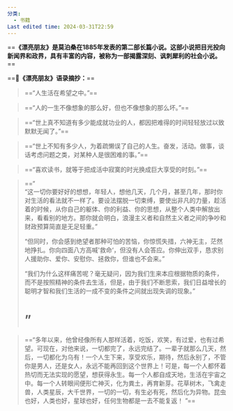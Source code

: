 ```yaml
---
分类:
  - 书籍
Last edited time: 2024-03-31T22:59
---
```

==**《漂亮朋友》是莫泊桑在1885年发表的第二部长篇小说。这部小说把目光投向新闻界和政界，具有丰富的内容，被称为一部揭露深刻、讽刺犀利的社会小说。**==

==**📖《漂亮朋友》语录摘抄：**==

  

> ==“人生活在希望之中。”==

> ==“人的一生不像想象的那么好，但也不像想象的那么坏。”==

> ==“世上真不知道有多少能成就功业的人，都因把难得的时间轻轻放过以致默默无闻了。”==

> ==“世上不知有多少人，为着疏懒误了自己的人生。奋发，活动。做事，谈话考虑问题之类，对某种人是很困难的事。”==

> ==“喜欢读书，就等于把成活中寂寞的时光换成巨大享受的时刻。”==

> ==“  
> “这一切你要好好的想想，年轻人，想他几天，几个月，甚至几年，那时你对生活的看法就不一样了。要设法摆脱一切束缚，要使出非凡的力量，趁活着的时候，从你自己的躯体、你的利益、你的思想，从整个人类中解放出来，看看别的地方。那你就会明白，浪漫主义者和自然主义者之间的争吵和财政预算简直是无足轻重。”  
>   
> “但同时，你会感到绝望者那种可怕的苦恼，你惊慌失措，六神无主，茫然地挣扎。你向四面八方高喊'救命‘，但没有人会答应。你伸出双手，恳求别人援助你、爱你、安慰你、拯救你，但谁也不会来。”  
>   
> “我们为什么这样痛苦呢？毫无疑问，因为我们生来本应根据物质的条件，而不是按照精神的条件去生活，但是，由于我们不断思索，我们日益增长的聪明才智和我们生活的一成不变的条件之间就出现失调的现象。”   
>   
> ”  
> ==

> ==“多年以来，他曾经像所有人那样活着，吃饭，欢笑，有过爱，也有过希望。可现在，对他来说，一切都完了，永远完结了。一辈子就那么几天，然后，一切都化为乌有！一个人生下来，享受欢乐，期待，然后永别了，不管你是男人，还是女人，永远不能再回到这个世界上！可是，每一个人都怀着热切而无法实现的愿望，想获得永生。每一个人都自成天地，生活在宇宙之中。每一个人转眼间便形亡神灭，化为粪土，再育新芽。花草树木，飞禽走兽，人类星辰，大千世界，一切的一切，有生必有死，然后化为异物。昆虫也好，人类也好，星球也好，任何生物都是一去不能复返！ ”==